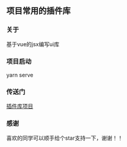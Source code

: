 ## 项目常用的插件库
### 关于
基于vue的jsx编写ui库
### 项目启动
yarn serve
### 传送门
[插件库项目](https://ymblog.github.io/plugin/)
### 感谢
喜欢的同学可以顺手给个star支持一下，谢谢！！

